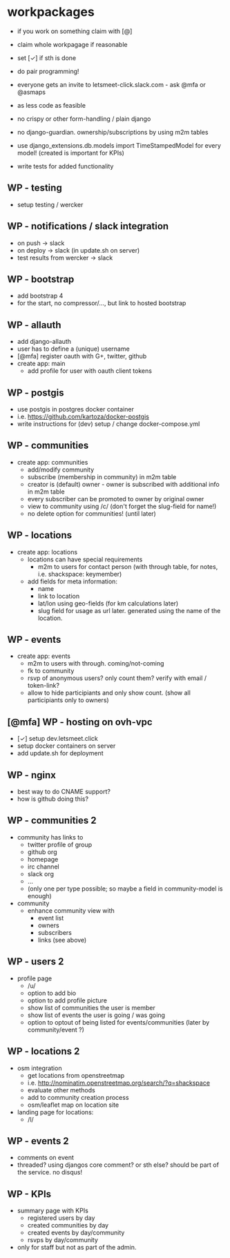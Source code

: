 # workpackages

- if you work on something claim with [@<handle>]
- claim whole workpagage if reasonable
- set [✓] if sth is done
- do pair programming!
- everyone gets an invite to letsmeet-click.slack.com - ask @mfa or @asmaps

- as less code as feasible
- no crispy or other form-handling / plain django
- no django-guardian. ownership/subscriptions by using m2m tables
- use django_extensions.db.models import TimeStampedModel for every model! (created is important for KPIs)
- write tests for added functionality

## WP - testing

- setup testing / wercker

## WP - notifications / slack integration

- on push -> slack
- on deploy -> slack (in update.sh on server)
- test results from wercker -> slack

## WP - bootstrap

- add bootstrap 4
- for the start, no compressor/..., but link to hosted bootstrap

## WP - allauth

- add django-allauth
- user has to define a (unique) username
- [@mfa] register oauth with G+, twitter, github
- create app: main
  - add profile for user with oauth client tokens

## WP - postgis

- use postgis in postgres docker container
- i.e. https://github.com/kartoza/docker-postgis
- write instructions for (dev) setup / change docker-compose.yml

## WP - communities

- create app: communities
  - add/modify community
  - subscribe (membership in community) in m2m table
  - creator is (default) owner - owner is subscribed with additional info in m2m table
  - every subscriber can be promoted to owner by original owner
  - view to community using /c/<slug> (don't forget the slug-field for name!)
  - no delete option for communities! (until later)

## WP - locations

- create app: locations
  - locations can have special requirements
    - m2m to users for contact person (with through table, for notes, i.e. shackspace: keymember)
  - add fields for meta information:
    - name
    - link to location
    - lat/lon using geo-fields (for km calculations later)
    - slug field for usage as url later. generated using the name of the location.

## WP - events

- create app: events
  - m2m to users with through. coming/not-coming
  - fk to community
  - rsvp of anonymous users? only count them? verify with email / token-link?
  - allow to hide participiants and only show count. (show all participiants only to owners)

## [@mfa] WP - hosting on ovh-vpc

- [✓] setup dev.letsmeet.click
- setup docker containers on server
- add update.sh for deployment

## WP - nginx

- best way to do CNAME support?
- how is github doing this?

## WP - communities 2

- community has links to
  - twitter profile of group
  - github org
  - homepage
  - irc channel
  - slack org
  - ...
  - (only one per type possible; so maybe a field in community-model is enough)
- community
  - enhance community view with
    - event list
    - owners
    - subscribers
    - links (see above)

## WP - users 2

- profile page
  - /u/<username>
  - option to add bio
  - option to add profile picture
  - show list of communities the user is member
  - show list of events the user is going / was going
  - option to optout of being listed for events/communities (later by community/event ?)

## WP - locations 2

- osm integration
  - get locations from openstreetmap
  - i.e. http://nominatim.openstreetmap.org/search/?q=shackspace
  - evaluate other methods
  - add to community creation process
  - osm/leaflet map on location site
- landing page for locations:
  - /l/<slug>

## WP - events 2

- comments on event
- threaded? using djangos core comment? or sth else? should be part of the service. no disqus!

## WP - KPIs

- summary page with KPIs
  - registered users by day
  - created communities by day
  - created events by day/community
  - rsvps by day/community
- only for staff but not as part of the admin.
